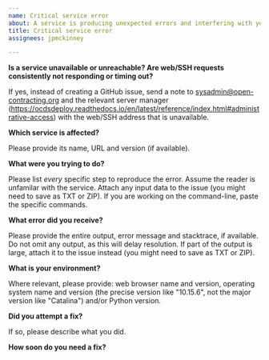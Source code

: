 ```yaml
---
name: Critical service error
about: A service is producing unexpected errors and interfering with your work.
title: Critical service error
assignees: jpmckinney

---
```


**Is a service unavailable or unreachable? Are web/SSH requests consistently not responding or timing out?**

If yes, instead of creating a GitHub issue, send a note to sysadmin@open-contracting.org and the relevant server manager (https://ocdsdeploy.readthedocs.io/en/latest/reference/index.html#administrative-access) with the web/SSH address that is unavailable.

**Which service is affected?**

Please provide its name, URL and version (if available).

**What were you trying to do?**

Please list *every* specific step to reproduce the error. Assume the reader is unfamilar with the service. Attach any input data to the issue (you might need to save as TXT or ZIP). If you are working on the command-line, paste the specific commands.

**What error did you receive?**

Please provide the entire output, error message and stacktrace, if available. Do not omit any output, as this will delay resolution. If part of the output is large, attach it to the issue instead (you might need to save as TXT or ZIP).

**What is your environment?**

Where relevant, please provide: web browser name and version, operating system name and version (the precise version like "10.15.6", not the major version like "Catalina") and/or Python version.

**Did you attempt a fix?**

If so, please describe what you did.

**How soon do you need a fix?**
